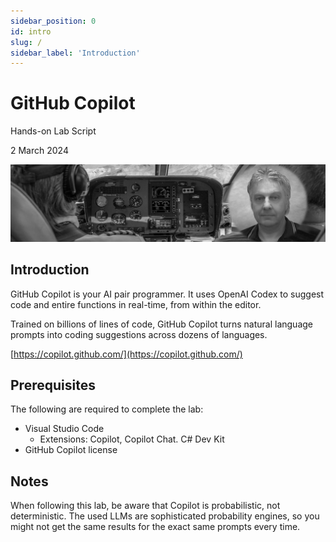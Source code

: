 ```yaml
---
sidebar_position: 0
id: intro
slug: /
sidebar_label: 'Introduction'
---
```


# GitHub Copilot

Hands-on Lab Script

2 March 2024

![](images/lab-copilot.jpg)

## Introduction

GitHub Copilot is your AI pair programmer.  It uses OpenAI Codex to suggest code and entire functions in real-time, from within the editor.

Trained on billions of lines of code, GitHub Copilot turns natural language prompts into coding suggestions across dozens of languages.

[https://copilot.github.com/](https://copilot.github.com/)

## Prerequisites 

The following are required to complete the lab:

- Visual Studio Code
  - Extensions:  Copilot, Copilot Chat. C# Dev Kit
- GitHub Copilot license


## Notes

When following this lab, be aware that Copilot is probabilistic, not deterministic.  The used LLMs are sophisticated probability engines, so you might not get the same results for the exact same prompts every time.


